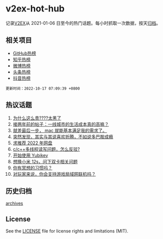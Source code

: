 # v2ex-hot-hub

 记录[V2EX](https://www.v2ex.com/)从 2021-01-06 日至今的热门话题。每小时抓取一次数据，按天[归档](archives)。
 
 ## 相关项目

- [GitHub热榜](https://github.com/lonnyzhang423/github-hot-hub)
- [知乎热榜](https://github.com/lonnyzhang423/zhihu-hot-hub)
- [微博热榜](https://github.com/lonnyzhang423/weibo-hot-hub)
- [头条热榜](https://github.com/lonnyzhang423/toutiao-hot-hub)
- [抖音热榜](https://github.com/lonnyzhang423/douyin-hot-hub)


 `更新时间：2022-10-17 07:09:39 +0800`

## 热议话题

1. [为什么这么贵????太黑了](https://www.v2ex.com/t/887277)
1. [接两年前的帖子：一线城市的生活成本真的高嘛？](https://www.v2ex.com/t/887248)
1. [就差最后一步， mac 就能基本满足我的需求了。](https://www.v2ex.com/t/887305)
1. [突然发现，其实与其说喜欢折腾，不如说多巴胺成瘾](https://www.v2ex.com/t/887301)
1. [求推荐 2022 年网盘](https://www.v2ex.com/t/887297)
1. [c/c++多线程读写问题，怎么反驳?](https://www.v2ex.com/t/887229)
1. [开始使用 Yubikey](https://www.v2ex.com/t/887251)
1. [想换小米 12s，问下双卡相关问题](https://www.v2ex.com/t/887262)
1. [你有冥想的习惯吗？](https://www.v2ex.com/t/887249)
1. [对玩家来说，你会支持游戏局域网联机吗？](https://www.v2ex.com/t/887234)

## 历史归档

[archives](archives)

## License

See the [LICENSE](LICENSE) file for license rights and limitations (MIT).
